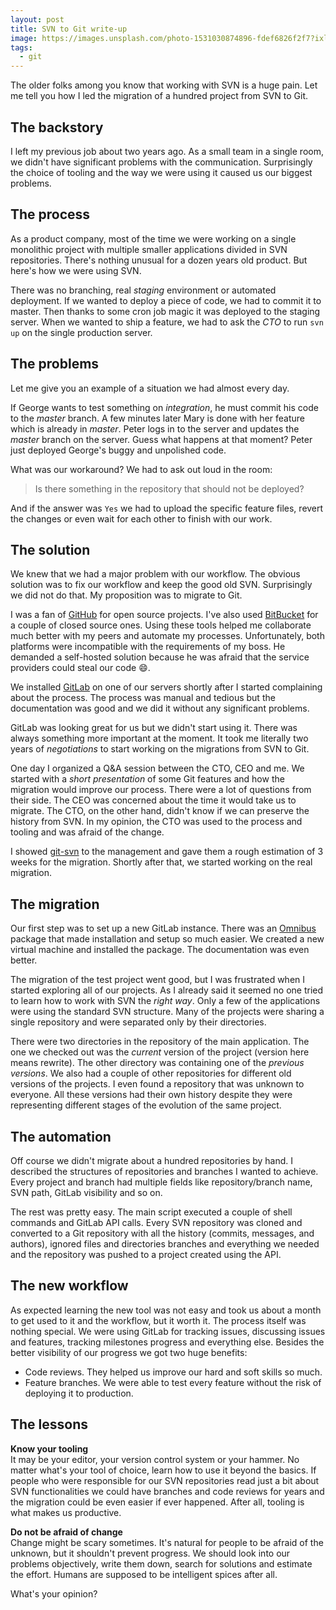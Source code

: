 ```yaml
---
layout: post
title: SVN to Git write-up
image: https://images.unsplash.com/photo-1531030874896-fdef6826f2f7?ixlib=rb-1.2.1&ixid=eyJhcHBfaWQiOjEyMDd9&auto=format&fit=crop&w=1950&q=80
tags:
  - git
---
```

The older folks among you know that working with SVN is a huge pain. Let me tell you how I led the
migration of a hundred project from SVN to Git.

## The backstory
I left my previous job about two years ago. As a small team in a single room, we didn't have significant problems with
the communication. Surprisingly the choice of tooling and the way we were using it caused us our biggest problems.

## The process
As a product company, most of the time we were working on a single monolithic project with multiple smaller
applications divided in SVN repositories. There's nothing unusual for a dozen years old product. But here's how we
were using SVN.

There was no branching, real _staging_ environment or automated deployment. If we wanted to deploy a
piece of code, we had to commit it to master. Then thanks to some cron job magic it was deployed to
the staging server. When we wanted to ship a feature, we had to ask the _CTO_ to run `svn up` on the single production
server.

## The problems
Let me give you an example of a situation we had almost every day.

If George wants to test something on _integration_, he must commit his code to the _master_ branch. A few minutes later
Mary is done with her feature which is already in _master_. Peter logs in to the server and updates
the _master_ branch on the server. Guess what happens at that moment? Peter just deployed George's buggy and unpolished
code.

What was our workaround? We had to ask out loud in the room:

> Is there something in the repository that should not be deployed?

And if the answer was `Yes` we had to upload the specific feature files, revert the changes or even wait for each other
to finish with our work.

## The solution
We knew that we had a major problem with our workflow. The obvious solution was to fix our workflow and keep the good
old SVN. Surprisingly we did not do that. My proposition was to migrate to Git.

I was a fan of [GitHub](https://github.com/) for open source projects. I've also used
[BitBucket](https://bitbucket.org/) for a couple of closed source ones. Using these tools helped me collaborate much
better with my peers and automate my processes. Unfortunately, both platforms were incompatible with the requirements
of my boss. He demanded a self-hosted solution because he was afraid that the service providers
could steal our code :smile:.

We installed [GitLab](https://about.gitlab.com/) on one of our servers shortly after I started complaining about the
process. The process was manual and tedious but the documentation was good and we did it without any significant
problems.

GitLab was looking great for us but we didn't start using it. There was always something more important at the moment.
It took me literally two years of _negotiations_ to start working on the migrations from SVN to Git.

One day I organized a Q&A session between the CTO, CEO and me. We started with a _short presentation_ of some Git
features and how the migration would improve our process. There were a lot of questions from their side. The CEO was
concerned about the time it would take us to migrate. The CTO, on the other hand, didn't know if we can preserve the
history from SVN. In my opinion, the CTO was used to the process and tooling and was afraid of the change.

I showed [git-svn](https://git-scm.com/docs/git-svn) to the management and gave them a rough estimation of 3 weeks for the
migration. Shortly after that, we started working on the real migration.

## The migration
Our first step was to set up a new GitLab instance. There was an
[Omnibus](https://docs.gitlab.com/omnibus/) package that made installation and setup so much easier. We created a new
virtual machine and installed the package. The documentation was even better.

The migration of the test project went good, but I was frustrated when I started exploring all of our projects. As I
already said it seemed no one tried to learn how to work with SVN the _right way_. Only a few of the applications were
using the standard SVN structure. Many of the projects were sharing a single repository and were separated only by
their directories.

There were two directories in the repository of the main application. The one we checked out was the
_current_ version of the project (version here means rewrite). The other directory was containing
one of the _previous versions_. We also had a couple of other repositories for different old versions of the projects. I
even found a repository that was unknown to everyone. All these versions had their own history despite they were
representing different stages of the evolution of the same project.

## The automation
Off course we didn't migrate about a hundred repositories by hand. I described the structures of repositories and
branches I wanted to achieve. Every project and branch had multiple fields like repository/branch name, SVN path,
GitLab visibility and so on.

The rest was pretty easy. The main script executed a couple of shell commands and GitLab API calls. Every SVN
repository was cloned and converted to a Git repository with all the history (commits, messages, and authors), ignored
files and directories branches and everything we needed and the repository was pushed to a project created using the
API.

## The new workflow
As expected learning the new tool was not easy and took us about a month to get used to it and the workflow, but it
worth it. The process itself was nothing special. We were using GitLab for tracking issues, discussing issues and
features, tracking milestones progress and everything else. Besides the better visibility of our progress we got two
huge benefits:

- Code reviews. They helped us improve our hard and soft skills so much.
- Feature branches. We were able to test every feature without the risk of deploying it to production.

## The lessons
**Know your tooling**<br>
It may be your editor, your version control system or your hammer. No matter what's your tool of choice, learn how to
use it beyond the basics. If people who were responsible for our SVN repositories read just a bit about SVN
functionalities we could have branches and code reviews for years and the migration could be even easier if ever
happened. After all, tooling is what makes us productive.

**Do not be afraid of change**<br>
Change might be scary sometimes. It's natural for people to be afraid of the unknown, but it shouldn't prevent
progress. We should look into our problems objectively, write them down, search for solutions and estimate the effort.
Humans are supposed to be intelligent spices after all.

What's your opinion?

